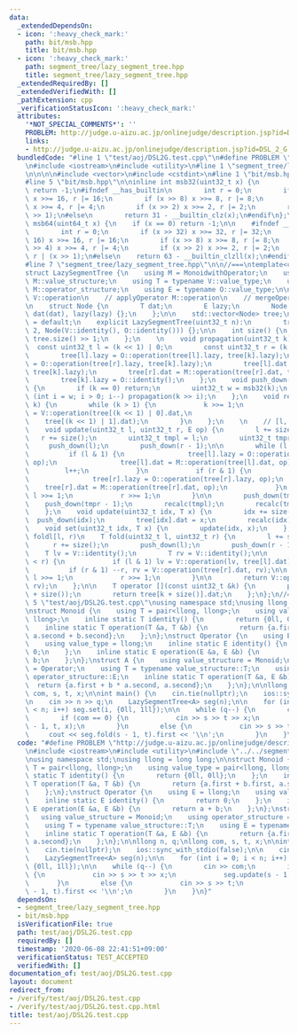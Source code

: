 ```yaml
---
data:
  _extendedDependsOn:
  - icon: ':heavy_check_mark:'
    path: bit/msb.hpp
    title: bit/msb.hpp
  - icon: ':heavy_check_mark:'
    path: segment_tree/lazy_segment_tree.hpp
    title: segment_tree/lazy_segment_tree.hpp
  _extendedRequiredBy: []
  _extendedVerifiedWith: []
  _pathExtension: cpp
  _verificationStatusIcon: ':heavy_check_mark:'
  attributes:
    '*NOT_SPECIAL_COMMENTS*': ''
    PROBLEM: http://judge.u-aizu.ac.jp/onlinejudge/description.jsp?id=DSL_2_G
    links:
    - http://judge.u-aizu.ac.jp/onlinejudge/description.jsp?id=DSL_2_G
  bundledCode: "#line 1 \"test/aoj/DSL2G.test.cpp\"\n#define PROBLEM \"http://judge.u-aizu.ac.jp/onlinejudge/description.jsp?id=DSL_2_G\"\
    \n#include <iostream>\n#include <utility>\n#line 1 \"segment_tree/lazy_segment_tree.hpp\"\
    \n\n\n\n#include <vector>\n#include <cstdint>\n#line 1 \"bit/msb.hpp\"\n\n\n\n\
    #line 5 \"bit/msb.hpp\"\n\ninline int msb32(uint32_t x) {\n        if (x == 0)\
    \ return -1;\n#ifndef __has_builtin\n        int r = 0;\n        if (x >> 16)\
    \ x >>= 16, r |= 16;\n        if (x >> 8) x >>= 8, r |= 8;\n        if (x >> 4)\
    \ x >>= 4, r |= 4;\n        if (x >> 2) x >>= 2, r |= 2;\n        return r | (x\
    \ >> 1);\n#else\n        return 31 - __builtin_clz(x);\n#endif\n};\n\ninline int\
    \ msb64(uint64_t x) {\n    if (x == 0) return -1;\n\n    #ifndef __has_builtin\n\
    \        int r = 0;\n        if (x >> 32) x >>= 32, r |= 32;\n        if (x >>\
    \ 16) x >>= 16, r |= 16;\n        if (x >> 8) x >>= 8, r |= 8;\n        if (x\
    \ >> 4) x >>= 4, r |= 4;\n        if (x >> 2) x >>= 2, r |= 2;\n        return\
    \ r | (x >> 1);\n#else\n    return 63 - __builtin_clzll(x);\n#endif\n};\n\n\n\
    #line 7 \"segment_tree/lazy_segment_tree.hpp\"\n\n//===\ntemplate<class MonoidwithOperator>\n\
    struct LazySegmentTree {\n    using M = MonoidwithOperator;\n    using V = typename\
    \ M::value_structure;\n    using T = typename V::value_type;\n    using O = typename\
    \ M::operator_structure;\n    using E = typename O::value_type;\n\n    // mergeMonoid\
    \ V::operation\n    // applyOperator M::operation\n    // mergeOperator O::operation\n\
    \n    struct Node {\n        T dat;\n        E lazy;\n        Node (T dat, E lazy):\
    \ dat(dat), lazy(lazy) {};\n    };\n\n    std::vector<Node> tree;\n\n    LazySegmentTree()\
    \ = default;\n    explicit LazySegmentTree(uint32_t n):\n        tree(n * 2 +\
    \ 2, Node(V::identity(), O::identity())) {};\n\n    int size() {\n        return\
    \ tree.size() >> 1;\n    };\n    \n    void propagation(uint32_t k) {\n      \
    \  const uint32_t l = (k << 1) | 0;\n        const uint32_t r = (k << 1) | 1;\n\
    \        tree[l].lazy = O::operation(tree[l].lazy, tree[k].lazy);\n        tree[r].lazy\
    \ = O::operation(tree[r].lazy, tree[k].lazy);\n        tree[l].dat = M::operation(tree[l].dat,\
    \ tree[k].lazy);\n        tree[r].dat = M::operation(tree[r].dat, tree[k].lazy);\n\
    \        tree[k].lazy = O::identity();\n    };\n    void push_down(uint32_t k)\
    \ {\n        if (k == 0) return;\n        uint32_t w = msb32(k);\n        for\
    \ (int i = w; i > 0; i--) propagation(k >> i);\n    };\n    void recalc(uint32_t\
    \ k) {\n        while (k > 1) {\n            k >>= 1;\n            tree[k].dat\
    \ = V::operation(tree[(k << 1) | 0].dat,\n                                   \
    \    tree[(k << 1) | 1].dat);\n        }\n    };\n    \n    // [l, r) += op\n\
    \    void update(uint32_t l, uint32_t r, E op) {\n        l += size();\n     \
    \   r += size();\n        uint32_t tmpl = l;\n        uint32_t tmpr = r;\n   \
    \     push_down(l);\n        push_down(r - 1);\n\n        while (l < r) {\n  \
    \          if (l & 1) {\n                tree[l].lazy = O::operation(tree[l].lazy,\
    \ op);\n                tree[l].dat = M::operation(tree[l].dat, op);\n       \
    \         l++;\n            }\n            if (r & 1) {\n                --r;\n\
    \                tree[r].lazy = O::operation(tree[r].lazy, op);\n            \
    \    tree[r].dat = M::operation(tree[r].dat, op);\n            }\n           \
    \ l >>= 1;\n            r >>= 1;\n        }\n\n        push_down(tmpl);\n    \
    \    push_down(tmpr - 1);\n        recalc(tmpl);\n        recalc(tmpr - 1);\n\
    \    };\n    void update(uint32_t idx, T x) {\n        idx += size();\n      \
    \  push_down(idx);\n        tree[idx].dat = x;\n        recalc(idx);\n    };\n\
    \    void set(uint32_t idx, T x) {\n        update(idx, x);\n    };\n\n    //\
    \ foldl[l, r)\n    T fold(uint32_t l, uint32_t r) {\n        l += size();\n  \
    \      r += size();\n        push_down(l);\n        push_down(r - 1);\n\n    \
    \    T lv = V::identity();\n        T rv = V::identity();\n\n        while (l\
    \ < r) {\n            if (l & 1) lv = V::operation(lv, tree[l].dat), l++;\n  \
    \          if (r & 1) --r, rv = V::operation(tree[r].dat, rv);\n\n           \
    \ l >>= 1;\n            r >>= 1;\n        }\n\n        return V::operation(lv,\
    \ rv);\n    };\n\n    T operator [](const uint32_t &k) {\n        push_down(k\
    \ + size());\n        return tree[k + size()].dat;\n    };\n};\n//===\n\n\n#line\
    \ 5 \"test/aoj/DSL2G.test.cpp\"\nusing namespace std;\nusing llong = long long;\n\
    \nstruct Monoid {\n    using T = pair<llong, llong>;\n    using value_type = pair<llong,\
    \ llong>;\n    inline static T identity() {\n        return {0ll, 0ll};\n    };\n\
    \    inline static T operation(T &a, T &b) {\n        return {a.first + b.first,\
    \ a.second + b.second};\n    };\n};\nstruct Operator {\n    using E = llong;\n\
    \    using value_type = llong;\n    inline static E identity() {\n        return\
    \ 0;\n    };\n    inline static E operation(E &a, E &b) {\n        return a +\
    \ b;\n    };\n};\nstruct A {\n    using value_structure = Monoid;\n    using operator_structure\
    \ = Operator;\n    using T = typename value_structure::T;\n    using E = typename\
    \ operator_structure::E;\n    inline static T operation(T &a, E &b) {\n      \
    \  return {a.first + b * a.second, a.second};\n    };\n};\n\nllong n, q;\nllong\
    \ com, s, t, x;\n\nint main() {\n    cin.tie(nullptr);\n    ios::sync_with_stdio(false);\n\
    \n    cin >> n >> q;\n    LazySegmentTree<A> seg(n);\n\n    for (int i = 0; i\
    \ < n; i++) seg.set(i, {0ll, 1ll});\n\n    while (q--) {\n        cin >> com;\n\
    \        if (com == 0) {\n            cin >> s >> t >> x;\n            seg.update(s\
    \ - 1, t, x);\n        }\n        else {\n            cin >> s >> t;\n       \
    \     cout << seg.fold(s - 1, t).first << '\\n';\n        }\n    }\n}\n"
  code: "#define PROBLEM \"http://judge.u-aizu.ac.jp/onlinejudge/description.jsp?id=DSL_2_G\"\
    \n#include <iostream>\n#include <utility>\n#include \"../../segment_tree/lazy_segment_tree.hpp\"\
    \nusing namespace std;\nusing llong = long long;\n\nstruct Monoid {\n    using\
    \ T = pair<llong, llong>;\n    using value_type = pair<llong, llong>;\n    inline\
    \ static T identity() {\n        return {0ll, 0ll};\n    };\n    inline static\
    \ T operation(T &a, T &b) {\n        return {a.first + b.first, a.second + b.second};\n\
    \    };\n};\nstruct Operator {\n    using E = llong;\n    using value_type = llong;\n\
    \    inline static E identity() {\n        return 0;\n    };\n    inline static\
    \ E operation(E &a, E &b) {\n        return a + b;\n    };\n};\nstruct A {\n \
    \   using value_structure = Monoid;\n    using operator_structure = Operator;\n\
    \    using T = typename value_structure::T;\n    using E = typename operator_structure::E;\n\
    \    inline static T operation(T &a, E &b) {\n        return {a.first + b * a.second,\
    \ a.second};\n    };\n};\n\nllong n, q;\nllong com, s, t, x;\n\nint main() {\n\
    \    cin.tie(nullptr);\n    ios::sync_with_stdio(false);\n\n    cin >> n >> q;\n\
    \    LazySegmentTree<A> seg(n);\n\n    for (int i = 0; i < n; i++) seg.set(i,\
    \ {0ll, 1ll});\n\n    while (q--) {\n        cin >> com;\n        if (com == 0)\
    \ {\n            cin >> s >> t >> x;\n            seg.update(s - 1, t, x);\n \
    \       }\n        else {\n            cin >> s >> t;\n            cout << seg.fold(s\
    \ - 1, t).first << '\\n';\n        }\n    }\n}"
  dependsOn:
  - segment_tree/lazy_segment_tree.hpp
  - bit/msb.hpp
  isVerificationFile: true
  path: test/aoj/DSL2G.test.cpp
  requiredBy: []
  timestamp: '2020-06-08 22:41:51+09:00'
  verificationStatus: TEST_ACCEPTED
  verifiedWith: []
documentation_of: test/aoj/DSL2G.test.cpp
layout: document
redirect_from:
- /verify/test/aoj/DSL2G.test.cpp
- /verify/test/aoj/DSL2G.test.cpp.html
title: test/aoj/DSL2G.test.cpp
---
```

